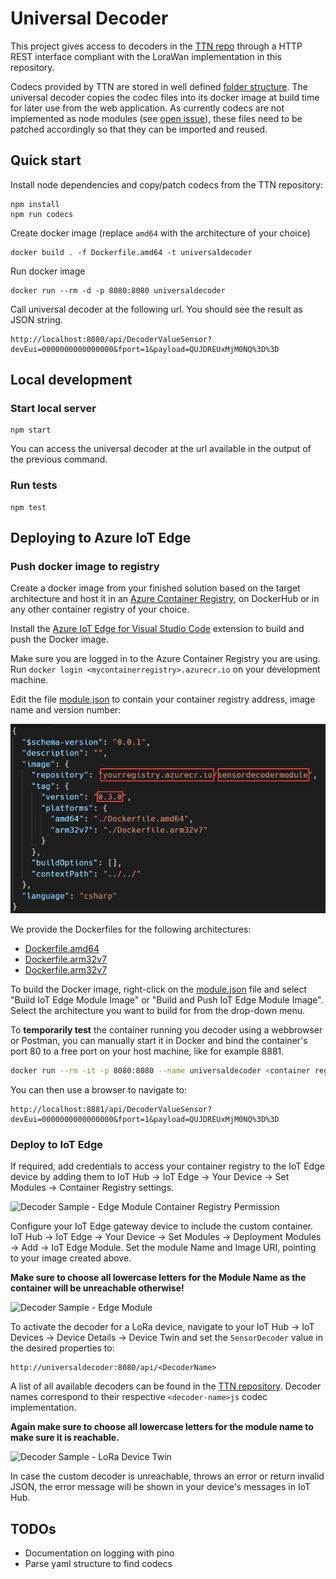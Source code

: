 # Universal Decoder

This project gives access to decoders in the [TTN repo](https://github.com/TheThingsNetwork/lorawan-devices#payload-codecs) through a HTTP REST interface compliant with the LoraWan implementation in this repository. 

Codecs provided by TTN are stored in well defined [folder structure](https://github.com/TheThingsNetwork/lorawan-devices#files-and-directories). The universal decoder copies the codec files into its docker image at build time for later use from the web application. As currently codecs are not implemented as node modules (see [open issue](https://github.com/TheThingsNetwork/lorawan-devices/issues/177)), these files need to be patched accordingly so that they can be imported and reused.

## Quick start

Install node dependencies and copy/patch codecs from the TTN repository:
```
npm install
npm run codecs
```

Create docker image (replace `amd64` with the architecture of your choice)
```
docker build . -f Dockerfile.amd64 -t universaldecoder
```

Run docker image
```
docker run --rm -d -p 8080:8080 universaldecoder
```

Call universal decoder at the following url. You should see the result as JSON string.
```
http://localhost:8080/api/DecoderValueSensor?devEui=0000000000000000&fport=1&payload=QUJDREUxMjM0NQ%3D%3D
```

## Local development

### Start local server

```
npm start
```

You can access the universal decoder at the url available in the output of the previous command.

### Run tests

```
npm test
```

## Deploying to Azure IoT Edge

### Push docker image to registry

Create a docker image from your finished solution based on the target architecture and host it in an [Azure Container Registry](https://azure.microsoft.com/services/container-registry/), on DockerHub or in any other container registry of your choice.

Install the [Azure IoT Edge for Visual Studio Code](https://marketplace.visualstudio.com/items?itemName=vsciot-vscode.azure-iot-edge) extension to build and push the Docker image.

Make sure you are logged in to the Azure Container Registry you are using. Run `docker login <mycontainerregistry>.azurecr.io` on your development machine.

Edit the file [module.json](./module.json) to contain your container registry address, image name and version number:

![Decoder Sample - module.json file](/Docs/Pictures/decodersample-module-json.png)

We provide the Dockerfiles for the following architectures:

- [Dockerfile.amd64](./Dockerfile.amd64)
- [Dockerfile.arm32v7](./Dockerfile.arm32v7)
- [Dockerfile.arm32v7](./Dockerfile.arm64v8)

To build the Docker image, right-click on the [module.json](./module.json) file and select "Build IoT Edge Module Image" or "Build and Push IoT Edge Module Image". Select the architecture you want to build for from the drop-down menu.

To **temporarily test** the container running you decoder using a webbrowser or Postman, you can manually start it in Docker and bind the container's port 80 to a free port on your host machine, like for example 8881.

```bash
docker run --rm -it -p 8080:8080 --name universaldecoder <container registry>/<image>:<tag>
````

You can then use a browser to navigate to:

```
http://localhost:8881/api/DecoderValueSensor?devEui=0000000000000000&fport=1&payload=QUJDREUxMjM0NQ%3D%3D
```

### Deploy to IoT Edge

If required, add credentials to access your container registry to the IoT Edge device by adding them to IoT Hub &rarr; IoT Edge &rarr; Your Device &rarr; Set Modules &rarr; Container Registry settings.

![Decoder Sample - Edge Module Container Registry Permission](/Docs/Pictures/decodersample-edgepermission.png)

Configure your IoT Edge gateway device to include the custom container. IoT Hub &rarr; IoT Edge &rarr; Your Device &rarr; Set Modules &rarr; Deployment Modules &rarr; Add &rarr; IoT Edge Module. Set the module Name and Image URI, pointing to your image created above.

**Make sure to choose all lowercase letters for the Module Name as the container will be unreachable otherwise!**

![Decoder Sample - Edge Module](/Docs/Pictures/decodersample-edgemodule.png)

To activate the decoder for a LoRa device, navigate to your IoT Hub &rarr; IoT Devices &rarr; Device Details &rarr; Device Twin and set the ```SensorDecoder``` value in the desired properties to:

```
http://universaldecoder:8080/api/<DecoderName>
```

A list of all available decoders can be found in the [TTN repository](https://github.com/TheThingsNetwork/lorawan-devices/tree/master/vendor). Decoder names correspond to their respective `<decoder-name>js` codec implementation.

**Again make sure to choose all lowercase letters for the module name to make sure it is reachable.**

![Decoder Sample - LoRa Device Twin](/Docs/Pictures/decodersample-devicetwin.png)

In case the custom decoder is unreachable, throws an error or return invalid JSON, the error message will be shown in your device's messages in IoT Hub.

## TODOs

- Documentation on logging with pino
- Parse yaml structure to find codecs 
  